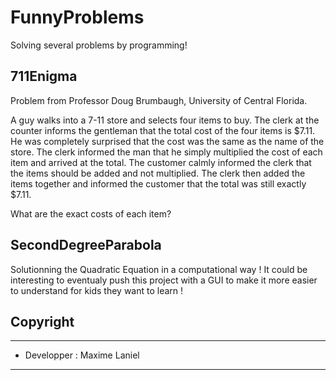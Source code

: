 # FunnyProblems
Solving several problems by programming!
  
## 711Enigma
Problem from Professor Doug Brumbaugh, University of Central Florida.

A guy walks into a 7-11 store and selects four items to buy. The clerk at the counter informs the gentleman that the total cost of the four items is $7.11. He was completely surprised that the cost was the same as the name of the store. The clerk informed the man that he simply multiplied the cost of each item and arrived at the total. The customer calmly informed the clerk that the items should be added and not multiplied. The clerk then added the items together and informed the customer that the total was still exactly $7.11.

What are the exact costs of each item?

## SecondDegreeParabola

Solutionning the Quadratic Equation in a computational way ! It could be interesting to eventualy push this project with a GUI to make it more easier to understand for kids they want to learn !  

## Copyright
***
- Developper : Maxime Laniel 
***

